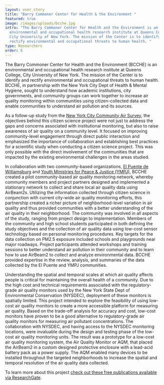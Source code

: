 ```yaml
---
layout: user_story
title: "Barry Commoner Center for Health & the Environment "
featured: true
image: /images/uploads/bcche.jpg
intro: "The Barry Commoner Center for Health and the Environment is an
  environmental and occupational health research institute at Queens College,
  City University of New York. The mission of the Center is to identify and
  rectify environmental and occupational threats to human health. "
type: Researchers
order: 6
---
```

<p>The Barry Commoner Center for Health and the Environment (BCCHE) is an environmental and occupational health research institute at Queens College, City University of New York. The mission of the Center is to identify and rectify environmental and occupational threats to human health. BCCHE, in partnership with the New York City Dept of Health & Mental Hygiene, sought to understand how academic institutions, city governments, and community groups can work together to increase air quality monitoring within communities using citizen-collected data and enable communities to understand air pollution and its sources.</p>
<p>As a follow-up study from the <a href="https://www1.nyc.gov/site/doh/data/data-publications/air-quality-nyc-community-air-survey.page">New York City Community Air Survey</a>, the objectives behind this citizen science project were not just to address the gaps and concerns associated with institutional monitoring, but also to raise awareness of air quality on a community level. It focused on improving community-level engagement through direct public interaction and emphasized the importance of collaboration and establishing best practices for a scientific study when conducting a citizen science project. This was only possible with the direct involvement of the communities that are impacted by the existing environmental challenges in the areas studied.</p>
<p>In collaboration with two community-based organizations, <a href="https://elpuente.us/">El Puente de Williamsburg</a> and <a href="https://www.ympj.org/">Youth Ministries for Peace & Justice (YMPJ)</a>, BCCHE created a pilot community-based air quality monitoring network, whereby community members and project partners designed and implemented a stationary network to collect and share local air quality data using AirBeam2s. Utilizing the information collected through citizen science in conjunction with current city-wide air quality monitoring efforts, this partnership created a richer picture of neighborhood-level variation in air quality and thus provided communities with a better understanding of the air quality in their neighborhood. The community was involved in all aspects of the study, ranging from project design to implementation. Members of the community and high school students participated in both defining the study objectives and the collection of air quality data using low-cost sensor technology based on personal monitoring procedures. Key targets for the data collection on PM2.5 exposure included schools and playgrounds near major roadways. Project participants attended workshops and training sessions to better understand air pollution in their community and to learn how to use AirBeam2 to collect and analyze environmental data. BCCHE provided expertise in the review, analysis, and summaries of the data collected by the El Puente and YMPJ communities.</p>
<p>Understanding the spatial and temporal scales at which air quality affects people is critical for maintaining the overall health of a community. Due to the high cost and technical requirements associated with the regulatory-grade air quality monitors used by the New York State Dept of Environmental Conservation (NYSDEC), deployment of these monitors is spatially limited. This project intended to explore the feasibility of using low-cost air quality monitors to create a more accessible platform for measuring air quality. Based on the trade-off analysis for accuracy and cost, low-cost monitors have proven to be a good alternative to regulatory-grade air quality monitors for measuring air pollutant concentrations. The collaboration with NYSDEC, and having access to the NYSDEC monitoring locations, were invaluable during the design and testing phase of the low-cost air quality monitoring units. The result was a prototype for a low-cost air quality monitoring system, the Air Quality Monitor or AQM, that placed the AirBeam2 in a custom designed protective enclosure with a lead-acid battery pack as a power supply. The AQM enabled many devices to be installed throughout the targeted neighborhoods to increase the spatial and temporal resolution of the air quality data collected.</p>
<p>To learn more about this project <a href="https://www.researchgate.net/project/Citizen-Science-NYCCAS-New-York-City-Community-Air-Survey">check out these free publications available via ResearchGate</a>.</p>